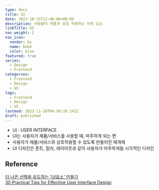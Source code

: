 ```yaml
---
type: docs
title: UI
date: 2023-10-15T12:46:00+09:00
description: 사람들이 제품과 상호 작용하는 미적 요소
linkTitle: UI
nav_weight: 2
nav_icon:
  vendor: bs
  name: book
  color: blue
featured: true
series:
  - Design
  - Frontend
categories:
  - Frontend
  - Design
  - UI
tags:
  - Frontend
  - Design
  - UI
lastmod: 2023-11-26T04:58:28.142Z
draft: published
---
```


- UI : USER INTERFACE
- UI는 사용자가 제품/서비스를 사용할 때, 마주하게 되는 면
- 사용자가 제품/서비스와 상호작용할 수 있도록 만들어진 매개체
- UI 디자인은 폰트, 칼라, 레이아웃과 같이 사용자가 마주하게될 시각적인 디자인

## Reference

[더 나은 선택을 유도하는 'UI요소' 만들기](https://blog.wishket.com/%EB%8D%94-%EB%82%98%EC%9D%80-%EC%84%A0%ED%83%9D%EC%9D%84-%EC%9C%A0%EB%8F%84%ED%95%98%EB%8A%94-ui%EC%9A%94%EC%86%8C-%EB%A7%8C%EB%93%A4%EA%B8%B0/)  
[30 Practical Tips for Effective User Interface Design](https://uxplanet.org/30-practical-tips-for-effective-user-interface-design-59e1e46ac370)
